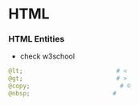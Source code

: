 
# HTML



### HTML Entities

+ check w3school

```py
@lt;                          # < 
@gt;                          # >
@copy;                         # ©
@nbsp;                       # 
```




















